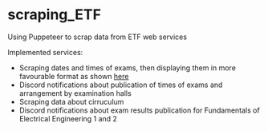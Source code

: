 # scraping_ETF
Using Puppeteer to scrap data from ETF web services

Implemented services:
  * Scraping dates and times of exams, then displaying them in more favourable format as shown [here]([https://pages.github.com/](https://aleksae.github.io/raspored_ispita/)https://aleksae.github.io/raspored_ispita/)
  * Discord notifications about publication of times of exams and arrangement by examination halls
  * Scraping data about cirruculum
  * Discord notifications about exam results publication for Fundamentals of Electrical Engineering 1 and 2

